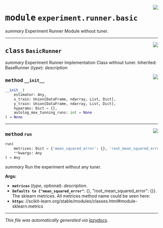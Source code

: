 <!-- markdownlint-disable -->

<a href="../klops/experiment/runner/basic.py#L0"><img align="right" style="float:right;" src="https://img.shields.io/badge/-source-cccccc?style=flat-square"></a>

# <kbd>module</kbd> `experiment.runner.basic`
_summary_ Experiment Runner Module without tuner. 



---

<a href="../klops/experiment/runner/basic.py#L14"><img align="right" style="float:right;" src="https://img.shields.io/badge/-source-cccccc?style=flat-square"></a>

## <kbd>class</kbd> `BasicRunner`
_summary_ Experiment Runner Implementation Class without tuner. Inherited:  BaseRunner (_type_): _description_ 

<a href="../klops/experiment/runner/basic.py#L20"><img align="right" style="float:right;" src="https://img.shields.io/badge/-source-cccccc?style=flat-square"></a>

### <kbd>method</kbd> `__init__`

```python
__init__(
    estimator: Any,
    x_train: Union[DataFrame, ndarray, List, Dict],
    y_train: Union[DataFrame, ndarray, List, Dict],
    hyparams: Dict = {},
    autolog_max_tunning_runs: int = None
) → None
```








---

<a href="../klops/experiment/runner/basic.py#L35"><img align="right" style="float:right;" src="https://img.shields.io/badge/-source-cccccc?style=flat-square"></a>

### <kbd>method</kbd> `run`

```python
run(
    metrices: Dict = {'mean_squared_error': {}, 'root_mean_squared_error': {}},
    **kwargs: Any
) → Any
```

_summary_ Run the experiment without any tuner. 

**Args:**
 
 - <b>`metrices`</b> (_type_, optional):  _description_. 
 - <b>`Defaults to {"mean_squared_error"`</b>:  {}, "root_mean_squared_error": {}}. The sklearn metrices. All metrices method name could be seen here: 
 - <b>`https`</b>: //scikit-learn.org/stable/modules/classes.html#module-sklearn.metrics 




---

_This file was automatically generated via [lazydocs](https://github.com/ml-tooling/lazydocs)._
